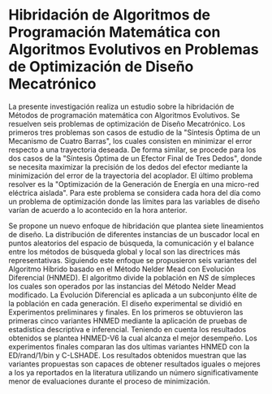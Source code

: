 # Hibridación de Algoritmos de Programación Matemática con Algoritmos Evolutivos en Problemas de Optimización de Diseño Mecatrónico
La presente investigación realiza un estudio sobre la hibridación de Métodos de programación matemática con Algoritmos Evolutivos. Se resuelven seis problemas de optimización de Diseño Mecatrónico. Los primeros tres problemas son casos de estudio de la "Síntesis Óptima de un Mecanismo de Cuatro Barras", los cuales consisten en minimizar el error respecto a una trayectoria deseada. De forma similar, se procede para los dos casos de la "Síntesis Óptima de un Efector Final de Tres Dedos", donde se necesita maximizar la precisión de los dedos del efector mediante la minimización del error de la trayectoria del acoplador. El último problema resolver es la "Optimización de la Generación de Energía en una micro-red eléctrica aislada". Para este problema se considera cada hora del día como un problema de optimización donde las límites para las variables de diseño varían de acuerdo a lo acontecido en la hora anterior. 

Se propone un nuevo enfoque de hibridación que plantea siete lineamientos de diseño. La distribución de diferentes instancias de un buscador local en puntos aleatorios del espacio de búsqueda, la comunicación y el balance entre los métodos de búsqueda global y local son las directrices más representativas. Siguiendo este enfoque se propusieron seis variantes del Algoritmo Híbrido basado en el Método Nelder Mead con Evolución Diferencial (HNMED). El algoritmo divide la población en $NS$ de símpleces los cuales son operados por las instancias del Método Nelder Mead modificado. La Evolución Diferencial es aplicada a un subconjunto élite de la población en cada generación. El diseño experimental se dividió en Experimentos preliminares y finales. En los primeros se obtuvieron las primeras cinco variantes HNMED mediante la aplicación de pruebas de estadística descriptiva e inferencial. Teniendo en cuenta los resultados obtenidos se plantea HNMED-V6 la cual alcanza el mejor desempeño. Los experimentos finales comparan las dos ultimas variantes HNMED con la ED/rand/1/bin y C-LSHADE. 
Los resultados obtenidos muestran que las variantes propuestas son capaces de obtener resultados iguales o mejores a los ya reportados en la literatura utilizando un número significativamente menor de evaluaciones durante el proceso de minimización.
